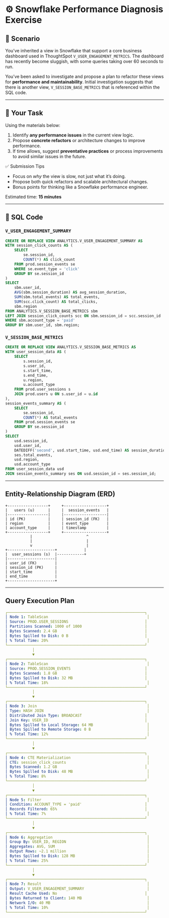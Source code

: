 # ⚙️ Snowflake Performance Diagnosis Exercise

## 📘 Scenario

You’ve inherited a view in Snowflake that support a core business dashboard used in ThoughtSpot `V_USER_ENGAGEMENT_METRICS`. The dashboard has recently become sluggish, with some queries taking over 60 seconds to run.

You’ve been asked to investigate and propose a plan to refactor these views for **performance and maintainability**. Initial investigation suggests that there is another view, `V_SESSION_BASE_METRICS` that is referenced within the SQL code.

---

## 🧠 Your Task

Using the materials below:
1. Identify **any performance issues** in the current view logic.
2. Propose **concrete refactors** or architecture changes to improve performance.
3. If time allows, suggest **preventative practices** or process improvements to avoid similar issues in the future.

✅ Submission Tips
- Focus on _why_ the view is slow, not just what it’s doing.
- Propose both quick refactors and scalable architectural changes.
- Bonus points for thinking like a Snowflake performance engineer.

Estimated time: **15 minutes**

---

## 🧾 SQL Code

### `V_USER_ENGAGEMENT_SUMMARY`

```sql
CREATE OR REPLACE VIEW ANALYTICS.V_USER_ENGAGEMENT_SUMMARY AS
WITH session_click_counts AS (
    SELECT 
        se.session_id,
        COUNT(*) AS click_count
    FROM prod.session_events se
    WHERE se.event_type = 'click'
    GROUP BY se.session_id
)
SELECT 
    sbm.user_id,
    AVG(sbm.session_duration) AS avg_session_duration,
    SUM(sbm.total_events) AS total_events,
    SUM(scc.click_count) AS total_clicks,
    sbm.region
FROM ANALYTICS.V_SESSION_BASE_METRICS sbm
LEFT JOIN session_click_counts scc ON sbm.session_id = scc.session_id
WHERE sbm.account_type = 'paid'
GROUP BY sbm.user_id, sbm.region;
```

### `V_SESSION_BASE_METRICS`

```sql
CREATE OR REPLACE VIEW ANALYTICS.V_SESSION_BASE_METRICS AS
WITH user_session_data AS (
    SELECT 
        s.session_id,
        s.user_id,
        s.start_time,
        s.end_time,
        u.region,
        u.account_type
    FROM prod.user_sessions s
    JOIN prod.users u ON s.user_id = u.id
),
session_events_summary AS (
    SELECT 
        se.session_id,
        COUNT(*) AS total_events
    FROM prod.session_events se
    GROUP BY se.session_id
)
SELECT 
    usd.session_id,
    usd.user_id,
    DATEDIFF('second', usd.start_time, usd.end_time) AS session_duration,
    ses.total_events,
    usd.region,
    usd.account_type
FROM user_session_data usd
JOIN session_events_summary ses ON usd.session_id = ses.session_id;
```


---
##  Entity-Relationship Diagram (ERD)

```
+------------------+     +-------------------+
|   users (u)      |     |  session_events   |
|------------------|     |-------------------|
| id (PK)          |     | session_id (FK)   |
| region           |     | event_type        |
| account_type     |     | timestamp         |
+------------------+     +-------------------+
           |                        ^
           |                        |
           v                        |
+---------------------+            |
|  user_sessions (s)  |------------+
|---------------------|
| user_id (FK)        |
| session_id (PK)     |
| start_time          |
| end_time            |
+---------------------+
```

---
## Query Execution Plan

```yaml
┌─────────────────────────────────────────────────────────────┐
│ Node 1: TableScan                                            │
│ Source: PROD.USER_SESSIONS                                  │
│ Partitions Scanned: 1000 of 1000                            │
│ Bytes Scanned: 2.4 GB                                       │
│ Bytes Spilled to Disk: 0 B                                  │
│ % Total Time: 20%                                            │
└─────────────────────────────────────────────────────────────┘
            │
            ▼
┌─────────────────────────────────────────────────────────────┐
│ Node 2: TableScan                                            │
│ Source: PROD.SESSION_EVENTS                                 │
│ Bytes Scanned: 1.8 GB                                       │
│ Bytes Spilled to Disk: 32 MB                                │
│ % Total Time: 18%                                            │
└─────────────────────────────────────────────────────────────┘
            │
            ▼
┌─────────────────────────────────────────────────────────────┐
│ Node 3: Join                                                 │
│ Type: HASH JOIN                                              │
│ Distributed Join Type: BROADCAST                            │
│ Join Key: USER_ID                                           │
│ Bytes Spilled to Local Storage: 64 MB                        │
│ Bytes Spilled to Remote Storage: 0 B                         │
│ % Total Time: 12%                                            │
└─────────────────────────────────────────────────────────────┘
            │
            ▼
┌─────────────────────────────────────────────────────────────┐
│ Node 4: CTE Materialization                                  │
│ CTE: session_click_counts                                    │
│ Bytes Scanned: 1.2 GB                                       │
│ Bytes Spilled to Disk: 48 MB                                 │
│ % Total Time: 8%                                             │
└─────────────────────────────────────────────────────────────┘
            │
            ▼
┌─────────────────────────────────────────────────────────────┐
│ Node 5: Filter                                               │
│ Condition: ACCOUNT_TYPE = 'paid'                            │
│ Records Filtered: 65%                                       │
│ % Total Time: 7%                                             │
└─────────────────────────────────────────────────────────────┘
            │
            ▼
┌─────────────────────────────────────────────────────────────┐
│ Node 6: Aggregation                                          │
│ Group By: USER_ID, REGION                                    │
│ Aggregates: AVG, SUM                                         │
│ Output Rows: ~2.1 million                                    │
│ Bytes Spilled to Disk: 128 MB                                │
│ % Total Time: 25%                                            │
└─────────────────────────────────────────────────────────────┘
            │
            ▼
┌─────────────────────────────────────────────────────────────┐
│ Node 7: Result                                               │
│ Output: V_USER_ENGAGEMENT_SUMMARY                            │
│ Result Cache Used: No                                       │
│ Bytes Returned to Client: 140 MB                             │
│ Network I/O: 40 MB                                           │
│ % Total Time: 10%                                            │
└─────────────────────────────────────────────────────────────┘
```